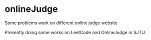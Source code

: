 # onlineJudge
Some problems work on different online judge website

Presently doing some works on LeetCode and OnlineJudge in SJTU.
